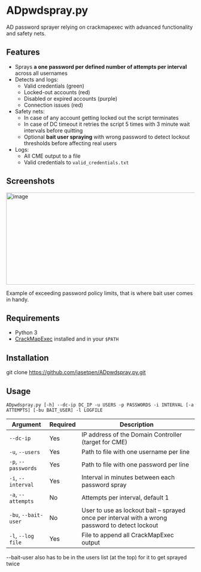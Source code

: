 # ADpwdspray.py

AD password sprayer relying on crackmapexec with advanced functionality and safety nets.


## Features

- Sprays **a one password per defined number of attempts per interval** across all usernames
- Detects and logs:
  - Valid credentials (green)
  - Locked-out accounts (red)
  - Disabled or expired accounts (purple)
  - Connection issues (red)
- Safety nets:
  - In case of any account getting locked out the script terminates
  - In case of DC timeout it retries the script 5 times with 3 minute wait intervals before quitting
  - Optional **bait user spraying** with wrong password to detect lockout thresholds before affecting real users
- Logs:
  - All CME output to a file
  - Valid credentials to `valid_credentials.txt`

 
## Screenshots

<img width="864" height="246" alt="image" src="https://github.com/user-attachments/assets/88314213-efb0-40e4-b5bd-5f7e3b7eee26" />

Example of exceeding password policy limits, that is where bait user comes in handy.


## Requirements

- Python 3
- [CrackMapExec](https://github.com/byt3bl33d3r/CrackMapExec) installed and in your `$PATH`


## Installation

git clone https://github.com/jasetpen/ADpwdspray.py.git


## Usage

`ADpwdspray.py [-h] --dc-ip DC_IP -u USERS -p PASSWORDS -i INTERVAL [-a ATTEMPTS] [-bu BAIT_USER] -l LOGFILE`

| Argument           | Required | Description                                                                                     |
|--------------------|----------|-------------------------------------------------------------------------------------------------|
| `--dc-ip`          | Yes      | IP address of the Domain Controller (target for CME)                                            |
| `-u`, `--users`    | Yes      | Path to file with one username per line                                                         |
| `-p`, `--passwords`| Yes      | Path to file with one password per line                                                         |
| `-i`, `--interval` | Yes      | Interval in minutes between each password spray                                                |
| `-a`, `--attempts` | No      | Attempts per interval, default 1                                                |
| `-bu`, `--bait-user` | No     | User to use as lockout bait – sprayed once per interval with a wrong password to detect lockout |
| `-l`, `--log file`  | Yes      | File to append all CrackMapExec output                                                          |

--bait-user also has to be in the users list (at the top) for it to get sprayed twice
